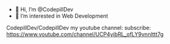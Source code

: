 - 👋 Hi, I’m @CodepillDev
- 👀 I’m interested in Web Development

CodepillDev/CodepillDev my youtube channel: subscribe: https://www.youtube.com/channel/UCP4yibRL_ofLY9vnnlttt7g
